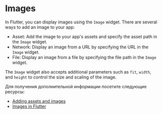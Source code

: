 # Images

In Flutter, you can display images using the `Image` widget. There are several ways to add an image to your app:

- Asset: Add the image to your app's assets and specify the asset path in the `Image` widget.
- Network: Display an image from a URL by specifying the URL in the `Image` widget.
- File: Display an image from a file by specifying the file path in the `Image` widget.

The `Image` widget also accepts additional parameters such as `fit`, `width`, and `height` to control the size and scaling of the image.

Для получения дополнительной информации посетите следующие ресурсы:

- [Adding assets and images](https://docs.flutter.dev/development/ui/assets-and-images)
- [Images in Flutter](https://docs.flutter.dev/cookbook/images)
